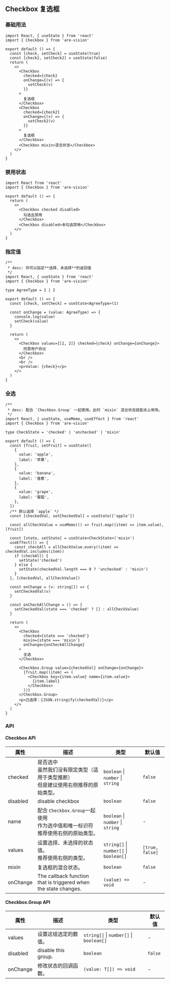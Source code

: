 ## Checkbox 复选框

### 基础用法

```tsx
import React, { useState } from 'react'
import { Checkbox } from 'are-vision'

export default () => {
  const [check, setCheck] = useState(true)
  const [check2, setCheck2] = useState(false)
  return (
    <>
      <Checkbox
        checked={check}
        onChange={(v) => {
          setCheck(v)
        }}
      >
        复选框
      </Checkbox>
      <Checkbox
        checked={check2}
        onChange={(v) => {
          setCheck2(v)
        }}
      >
        复选框
      </Checkbox>
      <Checkbox mixin>混合状态</Checkbox>
    </>
  )
}
```

### 禁用状态

```tsx
import React from 'react'
import { Checkbox } from 'are-vision'

export default () => {
  return (
    <>
      <Checkbox checked disabled>
        勾选且禁用
      </Checkbox>
      <Checkbox disabled>未勾选禁用</Checkbox>
    </>
  )
}
```

### 指定值

```tsx
/**
 * desc: 你可以指定**选择、未选择**的返回值
 */
import React, { useState } from 'react'
import { Checkbox } from 'are-vision'

type AgreeType = 1 | 2

export default () => {
  const [check, setCheck] = useState<AgreeType>(1)

  const onChange = (value: AgreeType) => {
    console.log(value)
    setCheck(value)
  }

  return (
    <>
      <Checkbox values={[1, 2]} checked={check} onChange={onChange}>
        同意用户协议
      </Checkbox>
      <br />
      <br />
      <p>Value: {check}</p>
    </>
  )
}
```

### 全选

```tsx
/**
 * desc: 配合 `Checkbox.Group` 一起使用。此时 `mixin` 混合状态就能派上用场。
 */
import React, { useState, useMemo, useEffect } from 'react'
import { Checkbox } from 'are-vision'

type CheckState = 'checked' | 'unchecked' | 'mixin'

export default () => {
  const [fruit, setFruit] = useState([
    {
      value: 'apple',
      label: '苹果',
    },
    {
      value: 'banana',
      label: '香蕉',
    },
    {
      value: 'grape',
      label: '葡萄',
    },
  ])
  /** 默认选择 `apple` */
  const [checkedVal, setCheckedVal] = useState(['apple'])

  const allCheckValue = useMemo(() => fruit.map((item) => item.value), [fruit])

  const [state, setState] = useState<CheckState>('mixin')
  useEffect(() => {
    const checkAll = allCheckValue.every((item) => checkedVal.includes(item))
    if (checkAll) {
      setState('checked')
    } else {
      setState(checkedVal.length === 0 ? 'unchecked' : 'mixin')
    }
  }, [checkedVal, allCheckValue])

  const onChange = (v: string[]) => {
    setCheckedVal(v)
  }

  const onCheckAllChange = () => {
    setCheckedVal(state === 'checked' ? [] : allCheckValue)
  }

  return (
    <>
      <Checkbox
        checked={state === 'checked'}
        mixin={state === 'mixin'}
        onChange={onCheckAllChange}
      >
        全选
      </Checkbox>

      <Checkbox.Group value={checkedVal} onChange={onChange}>
        {fruit.map((item) => (
          <Checkbox key={item.value} name={item.value}>
            {item.label}
          </Checkbox>
        ))}
      </Checkbox.Group>
      <p>已选择：{JSON.stringify(checkedVal)}</p>
    </>
  )
}
```

### API

#### Checkbox API

| 属性     | 描述                                                                                       | 类型                                    | 默认值          |
| -------- | ------------------------------------------------------------------------------------------ | --------------------------------------- | --------------- |
| checked  | 是否选中<br/>虽然我们没有限定类型（适用于类型推断） <br />但是建议使用右侧推荐的原始类型。 | `boolean` \| `number` \| `string`       | `false`         |
| disabled | disable checkbox                                                                           | `boolean`                               | `false`         |
| name     | 配合 `Checkbox.Group`一起使用<br />作为选中值和唯一标识符<br />推荐使用右侧的原始类型。    | `boolean` \| `number` \| `string`       | -               |
| values   | 设置选择、未选择的状态值。<br />推荐使用右侧的类型。                                       | `string[]` \| `number[]` \| `boolean[]` | `[true, false]` |
| mixin    | 复选框的混合状态。                                                                         | `boolean`                               | `false`         |
| onChange | The callback function that is triggered when the state changes.                            | `(value) => void`                       | -               |

#### Checkbox.Group API

| 属性     | 描述                 | 类型                                    | 默认值  |
| -------- | -------------------- | --------------------------------------- | ------- |
| values   | 设置这组选定的数值。 | `string[]` \| `number[]` \| `boolean[]` | -       |
| disabled | disable this group.  | `boolean`                               | `false` |
| onChange | 修改状态的回调函数。 | `(value: T[]) => void`                  | -       |
